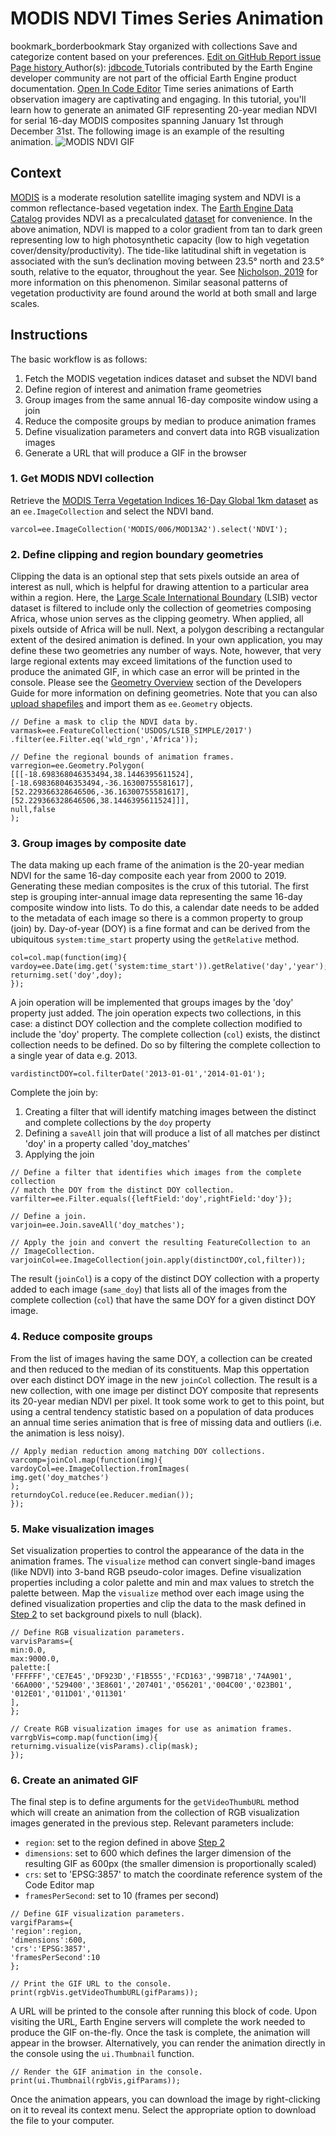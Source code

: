  
#  MODIS NDVI Times Series Animation
bookmark_borderbookmark Stay organized with collections  Save and categorize content based on your preferences. 
[ Edit on GitHub ](https://github.com/google/earthengine-community/edit/master/tutorials/modis-ndvi-time-series-animation/index.md "Contribute to this article on GitHub.")
[ Report issue ](https://github.com/google/earthengine-community/issues/new?title=Issue%20with%20tutorials/modis-ndvi-time-series-animation/index.md&body=Issue%20Description "Report an issue with this article on GitHub.")
[ Page history ](https://github.com/google/earthengine-community/commits/master/tutorials/modis-ndvi-time-series-animation/index.md "View changes to this article over time.")
Author(s): [ jdbcode ](https://github.com/jdbcode "View the profile for jdbcode on GitHub")
Tutorials contributed by the Earth Engine developer community are not part of the official Earth Engine product documentation. 
[Open In Code Editor](https://code.earthengine.google.com/71b14acfca89099a010adceef8f7f9bb)
Time series animations of Earth observation imagery are captivating and engaging. In this tutorial, you'll learn how to generate an animated GIF representing 20-year median NDVI for serial 16-day MODIS composites spanning January 1st through December 31st. The following image is an example of the resulting animation.
![MODIS NDVI GIF](https://developers.google.com/static/earth-engine/tutorials/community/modis-ndvi-time-series-animation/modis-ndvi-time-series-animation.gif)
## Context
[MODIS](https://modis.gsfc.nasa.gov/) is a moderate resolution satellite imaging system and NDVI is a common reflectance-based vegetation index. The [Earth Engine Data Catalog](https://developers.google.com/earth-engine/datasets/) provides NDVI as a precalculated [dataset](https://developers.google.com/earth-engine/datasets/catalog/MODIS_006_MOD13A2) for convenience. In the above animation, NDVI is mapped to a color gradient from tan to dark green representing low to high photosynthetic capacity (low to high vegetation cover/density/productivity). The tide-like latitudinal shift in vegetation is associated with the sun’s declination moving between 23.5° north and 23.5° south, relative to the equator, throughout the year. See [Nicholson, 2019](https://journals.ametsoc.org/doi/full/10.1175/BAMS-D-16-0287.1) for more information on this phenomenon. Similar seasonal patterns of vegetation productivity are found around the world at both small and large scales.
## Instructions
The basic workflow is as follows:
  1. Fetch the MODIS vegetation indices dataset and subset the NDVI band
  2. Define region of interest and animation frame geometries
  3. Group images from the same annual 16-day composite window using a join
  4. Reduce the composite groups by median to produce animation frames
  5. Define visualization parameters and convert data into RGB visualization images
  6. Generate a URL that will produce a GIF in the browser


### 1. Get MODIS NDVI collection
Retrieve the [MODIS Terra Vegetation Indices 16-Day Global 1km dataset](https://developers.google.com/earth-engine/datasets/catalog/MODIS_006_MOD13A2) as an `ee.ImageCollection` and select the NDVI band.
```
varcol=ee.ImageCollection('MODIS/006/MOD13A2').select('NDVI');

```

### 2. Define clipping and region boundary geometries
Clipping the data is an optional step that sets pixels outside an area of interest as null, which is helpful for drawing attention to a particular area within a region. Here, the [Large Scale International Boundary](https://developers.google.com/earth-engine/datasets/catalog/USDOS_LSIB_SIMPLE_2017) (LSIB) vector dataset is filtered to include only the collection of geometries composing Africa, whose union serves as the clipping geometry. When applied, all pixels outside of Africa will be null. Next, a polygon describing a rectangular extent of the desired animation is defined. In your own application, you may define these two geometries any number of ways. Note, however, that very large regional extents may exceed limitations of the function used to produce the animated GIF, in which case an error will be printed in the console. Please see the [Geometry Overview](https://developers.google.com/earth-engine/geometries) section of the Developers Guide for more information on defining geometries. Note that you can also [upload shapefiles](https://developers.google.com/earth-engine/importing#uploading-table-assets) and import them as `ee.Geometry` objects.
```
// Define a mask to clip the NDVI data by.
varmask=ee.FeatureCollection('USDOS/LSIB_SIMPLE/2017')
.filter(ee.Filter.eq('wld_rgn','Africa'));

// Define the regional bounds of animation frames.
varregion=ee.Geometry.Polygon(
[[[-18.698368046353494,38.1446395611524],
[-18.698368046353494,-36.16300755581617],
[52.229366328646506,-36.16300755581617],
[52.229366328646506,38.1446395611524]]],
null,false
);

```

### 3. Group images by composite date
The data making up each frame of the animation is the 20-year median NDVI for the same 16-day composite each year from 2000 to 2019. Generating these median composites is the crux of this tutorial. The first step is grouping inter-annual image data representing the same 16-day composite window into lists. To do this, a calendar date needs to be added to the metadata of each image so there is a common property to group (join) by. Day-of-year (DOY) is a fine format and can be derived from the ubiquitous `system:time_start` property using the `getRelative` method.
```
col=col.map(function(img){
vardoy=ee.Date(img.get('system:time_start')).getRelative('day','year');
returnimg.set('doy',doy);
});

```

A join operation will be implemented that groups images by the 'doy' property just added. The join operation expects two collections, in this case: a distinct DOY collection and the complete collection modified to include the 'doy' property. The complete collection (`col`) exists, the distinct collection needs to be defined. Do so by filtering the complete collection to a single year of data e.g. 2013. 
```
vardistinctDOY=col.filterDate('2013-01-01','2014-01-01');

```

Complete the join by:
  1. Creating a filter that will identify matching images between the distinct and complete collections by the `doy` property
  2. Defining a `saveAll` join that will produce a list of all matches per distinct 'doy' in a property called 'doy_matches'
  3. Applying the join

```
// Define a filter that identifies which images from the complete collection
// match the DOY from the distinct DOY collection.
varfilter=ee.Filter.equals({leftField:'doy',rightField:'doy'});

// Define a join.
varjoin=ee.Join.saveAll('doy_matches');

// Apply the join and convert the resulting FeatureCollection to an
// ImageCollection.
varjoinCol=ee.ImageCollection(join.apply(distinctDOY,col,filter));

```

The result (`joinCol`) is a copy of the distinct DOY collection with a property added to each image (`same_doy`) that lists all of the images from the complete collection (`col`) that have the same DOY for a given distinct DOY image.
### 4. Reduce composite groups
From the list of images having the same DOY, a collection can be created and then reduced to the median of its constituents. Map this oppertation over each distinct DOY image in the new `joinCol` collection. The result is a new collection, with one image per distinct DOY composite that represents its 20-year median NDVI per pixel. It took some work to get to this point, but using a central tendency statistic based on a population of data produces an annual time series animation that is free of missing data and outliers (i.e. the animation is less noisy).
```
// Apply median reduction among matching DOY collections.
varcomp=joinCol.map(function(img){
vardoyCol=ee.ImageCollection.fromImages(
img.get('doy_matches')
);
returndoyCol.reduce(ee.Reducer.median());
});

```

### 5. Make visualization images
Set visualization properties to control the appearance of the data in the animation frames. The `visualize` method can convert single-band images (like NDVI) into 3-band RGB pseudo-color images. Define visualization properties including a color palette and min and max values to stretch the palette between. Map the `visualize` method over each image using the defined visualization properties and clip the data to the mask defined in [Step 2](https://developers.google.com/earth-engine/tutorials/community/modis-ndvi-time-series-animation#2-define-clipping-and-region-boundary-geometries) to set background pixels to null (black).
```
// Define RGB visualization parameters.
varvisParams={
min:0.0,
max:9000.0,
palette:[
'FFFFFF','CE7E45','DF923D','F1B555','FCD163','99B718','74A901',
'66A000','529400','3E8601','207401','056201','004C00','023B01',
'012E01','011D01','011301'
],
};

// Create RGB visualization images for use as animation frames.
varrgbVis=comp.map(function(img){
returnimg.visualize(visParams).clip(mask);
});

```

### 6. Create an animated GIF
The final step is to define arguments for the `getVideoThumbURL` method which will create an animation from the collection of RGB visualization images generated in the previous step. Relevant parameters include:
  * `region`: set to the region defined in above [Step 2](https://developers.google.com/earth-engine/tutorials/community/modis-ndvi-time-series-animation#2-define-clipping-and-region-boundary-geometries)
  * `dimensions`: set to 600 which defines the larger dimension of the resulting GIF as 600px (the smaller dimension is proportionally scaled)
  * `crs`: set to 'EPSG:3857' to match the coordinate reference system of the Code Editor map
  * `framesPerSecond`: set to 10 (frames per second)

```
// Define GIF visualization parameters.
vargifParams={
'region':region,
'dimensions':600,
'crs':'EPSG:3857',
'framesPerSecond':10
};

// Print the GIF URL to the console.
print(rgbVis.getVideoThumbURL(gifParams));

```

A URL will be printed to the console after running this block of code. Upon visiting the URL, Earth Engine servers will complete the work needed to produce the GIF on-the-fly. Once the task is complete, the animation will appear in the browser.
Alternatively, you can render the animation directly in the console using the `ui.Thumbnail` function.
```
// Render the GIF animation in the console.
print(ui.Thumbnail(rgbVis,gifParams));

```

Once the animation appears, you can download the image by right-clicking on it to reveal its context menu. Select the appropriate option to download the file to your computer.
